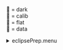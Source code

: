 &#x1F4D9;  = dark   
&#x1F4D5;  = calib   
&#x1F4D8;  = flat   
&#x1F4D7;  = data   
<details><summary>eclipsePrep.menu</summary><blockquote><pre><details><summary>1074_scan.cbk</summary><blockquote><pre><details><summary>setupdark.rcp</summary><blockquote><pre>shut	in

Integration:0.00 minutes.  Hardware:0.00 minutes. total:0.00 minutes  </pre></blockquote></details><details><summary>&#x1F4D9; dark_01wave_1beam_16sums_10rep_both.rcp</summary><blockquote><pre>shut	in
&#x1F4D9; data	rcam	both	656.28	16
&#x1F4D9; data	rcam	both	656.28	16
&#x1F4D9; data	rcam	both	656.28	16
&#x1F4D9; data	rcam	both	656.28	16
&#x1F4D9; data	rcam	both	656.28	16
&#x1F4D9; data	rcam	both	656.28	16
&#x1F4D9; data	rcam	both	656.28	16
&#x1F4D9; data	rcam	both	656.28	16
&#x1F4D9; data	rcam	both	656.28	16
&#x1F4D9; data	rcam	both	656.28	16

Integration:0.90 minutes.  Hardware:0.00 minutes. total:0.90 minutes  </pre></blockquote></details><details><summary>&#x1F4D9; 1074_fw.rcp</summary><blockquote><pre>prefilterrange	1074

Integration:0.00 minutes.  Hardware:0.42 minutes. total:0.42 minutes  </pre></blockquote></details><details><summary>setupobserving.rcp</summary><blockquote><pre>shut	in
cover	out
calib	out
occ	in
diffuser	out
shut	out

Integration:0.00 minutes.  Hardware:1.00 minutes. total:1.00 minutes  </pre></blockquote></details><details><summary>1074_09wave_0.12step_2beam_16sums_1reps_both.rcp</summary><blockquote><pre>data	rcam	both	1074.22	16
data	rcam	both	1074.34	16
data	rcam	both	1074.46	16
data	rcam	both	1074.58	16
data	rcam	both	1074.70	16
data	rcam	both	1074.82	16
data	rcam	both	1074.94	16
data	rcam	both	1075.06	16
data	rcam	both	1075.18	16
data	tcam	both	1074.22	16
data	tcam	both	1074.34	16
data	tcam	both	1074.46	16
data	tcam	both	1074.58	16
data	tcam	both	1074.70	16
data	tcam	both	1074.82	16
data	tcam	both	1074.94	16
data	tcam	both	1075.06	16
data	tcam	both	1075.18	16

Integration:1.63 minutes.  Hardware:0.00 minutes. total:1.63 minutes  </pre></blockquote></details><details><summary>setupflat.rcp</summary><blockquote><pre>diffuser	in
cover	out
occ	out
shut	out
calib	out

Integration:0.00 minutes.  Hardware:0.00 minutes. total:0.00 minutes  </pre></blockquote></details><details><summary>1074_09wave_0.12step_2beam_16sums_1reps_both.rcp</summary><blockquote><pre>data	rcam	both	1074.22	16
data	rcam	both	1074.34	16
data	rcam	both	1074.46	16
data	rcam	both	1074.58	16
data	rcam	both	1074.70	16
data	rcam	both	1074.82	16
data	rcam	both	1074.94	16
data	rcam	both	1075.06	16
data	rcam	both	1075.18	16
data	tcam	both	1074.22	16
data	tcam	both	1074.34	16
data	tcam	both	1074.46	16
data	tcam	both	1074.58	16
data	tcam	both	1074.70	16
data	tcam	both	1074.82	16
data	tcam	both	1074.94	16
data	tcam	both	1075.06	16
data	tcam	both	1075.18	16

Integration:1.63 minutes.  Hardware:0.00 minutes. total:1.63 minutes  </pre></blockquote></details><details><summary>setupobserving.rcp</summary><blockquote><pre>shut	in
cover	out
calib	out
occ	in
diffuser	out
shut	out

Integration:0.00 minutes.  Hardware:0.00 minutes. total:0.00 minutes  </pre></blockquote></details><details><summary>1074_06wave_0.12step_2beam_16sums_1reps_both-outer1.rcp</summary><blockquote><pre>data	tcam	both	1074.92	16
data	tcam	both	1074.92	16
data	tcam	both	1074.92	16
data	tcam	both	1074.92	16
data	rcam	both	1073.50	16
data	rcam	both	1073.62	16
data	rcam	both	1073.74	16
data	rcam	both	1075.66	16
data	rcam	both	1075.78	16
data	rcam	both	1075.90	16
data	rcam	both	1075.90	16
data	tcam	both	1073.50	16
data	tcam	both	1073.62	16
data	tcam	both	1073.74	16
data	tcam	both	1075.66	16
data	tcam	both	1075.78	16
data	tcam	both	1075.90	16

Integration:1.54 minutes.  Hardware:0.00 minutes. total:1.54 minutes  </pre></blockquote></details><details><summary>setupflat.rcp</summary><blockquote><pre>diffuser	in
cover	out
occ	out
shut	out
calib	out

Integration:0.00 minutes.  Hardware:0.00 minutes. total:0.00 minutes  </pre></blockquote></details><details><summary>1074_06wave_0.12step_2beam_16sums_1reps_both-outer1.rcp</summary><blockquote><pre>data	tcam	both	1074.92	16
data	tcam	both	1074.92	16
data	tcam	both	1074.92	16
data	tcam	both	1074.92	16
data	rcam	both	1073.50	16
data	rcam	both	1073.62	16
data	rcam	both	1073.74	16
data	rcam	both	1075.66	16
data	rcam	both	1075.78	16
data	rcam	both	1075.90	16
data	rcam	both	1075.90	16
data	tcam	both	1073.50	16
data	tcam	both	1073.62	16
data	tcam	both	1073.74	16
data	tcam	both	1075.66	16
data	tcam	both	1075.78	16
data	tcam	both	1075.90	16

Integration:1.54 minutes.  Hardware:0.00 minutes. total:1.54 minutes  </pre></blockquote></details><details><summary>setupobserving.rcp</summary><blockquote><pre>shut	in
cover	out
calib	out
occ	in
diffuser	out
shut	out

Integration:0.00 minutes.  Hardware:0.00 minutes. total:0.00 minutes  </pre></blockquote></details><details><summary>1074_06wave_0.12step_2beam_16sums_1reps_both-outer2.rcp</summary><blockquote><pre>data	tcam	both	1075.90	16
data	tcam	both	1075.90	16
data	tcam	both	1075.90	16
data	rcam	both	1073.86	16
data	rcam	both	1073.98	16
data	rcam	both	1074.10	16
data	rcam	both	1074.10	16
data	rcam	both	1074.10	16
data	rcam	both	1075.30	16
data	rcam	both	1075.42	16
data	rcam	both	1075.54	16
data	rcam	both	1075.54	16
data	tcam	both	1073.86	16
data	tcam	both	1073.98	16
data	tcam	both	1074.10	16
data	tcam	both	1074.10	16
data	tcam	both	1075.30	16
data	tcam	both	1075.42	16
data	tcam	both	1075.54	16

Integration:1.72 minutes.  Hardware:0.00 minutes. total:1.72 minutes  </pre></blockquote></details><details><summary>setupflat.rcp</summary><blockquote><pre>diffuser	in
cover	out
occ	out
shut	out
calib	out

Integration:0.00 minutes.  Hardware:0.00 minutes. total:0.00 minutes  </pre></blockquote></details><details><summary>1074_06wave_0.12step_2beam_16sums_1reps_both-outer2.rcp</summary><blockquote><pre>data	tcam	both	1075.90	16
data	tcam	both	1075.90	16
data	tcam	both	1075.90	16
data	rcam	both	1073.86	16
data	rcam	both	1073.98	16
data	rcam	both	1074.10	16
data	rcam	both	1074.10	16
data	rcam	both	1074.10	16
data	rcam	both	1075.30	16
data	rcam	both	1075.42	16
data	rcam	both	1075.54	16
data	rcam	both	1075.54	16
data	tcam	both	1073.86	16
data	tcam	both	1073.98	16
data	tcam	both	1074.10	16
data	tcam	both	1074.10	16
data	tcam	both	1075.30	16
data	tcam	both	1075.42	16
data	tcam	both	1075.54	16

Integration:1.72 minutes.  Hardware:0.00 minutes. total:1.72 minutes  </pre></blockquote></details><details><summary>setupobserving.rcp</summary><blockquote><pre>shut	in
cover	out
calib	out
occ	in
diffuser	out
shut	out

Integration:0.00 minutes.  Hardware:0.00 minutes. total:0.00 minutes  </pre></blockquote></details><details><summary>1074_06wave_0.12step_2beam_16sums_1reps_both-outer3.rcp</summary><blockquote><pre>data	tcam	both	1075.54	16
data	tcam	both	1075.54	16
data	tcam	both	1075.54	16
data	rcam	both	1073.14	16
data	rcam	both	1073.26	16
data	rcam	both	1073.38	16
data	rcam	both	1073.38	16
data	rcam	both	1073.38	16
data	rcam	both	1076.02	16
data	rcam	both	1076.14	16
data	rcam	both	1076.26	16
data	rcam	both	1076.26	16
data	tcam	both	1073.14	16
data	tcam	both	1073.26	16
data	tcam	both	1073.38	16
data	tcam	both	1073.38	16
data	tcam	both	1076.02	16
data	tcam	both	1076.14	16
data	tcam	both	1076.26	16

Integration:1.72 minutes.  Hardware:0.00 minutes. total:1.72 minutes  </pre></blockquote></details><details><summary>setupflat.rcp</summary><blockquote><pre>diffuser	in
cover	out
occ	out
shut	out
calib	out

Integration:0.00 minutes.  Hardware:0.00 minutes. total:0.00 minutes  </pre></blockquote></details><details><summary>1074_06wave_0.12step_2beam_16sums_1reps_both-outer3.rcp</summary><blockquote><pre>data	tcam	both	1075.54	16
data	tcam	both	1075.54	16
data	tcam	both	1075.54	16
data	rcam	both	1073.14	16
data	rcam	both	1073.26	16
data	rcam	both	1073.38	16
data	rcam	both	1073.38	16
data	rcam	both	1073.38	16
data	rcam	both	1076.02	16
data	rcam	both	1076.14	16
data	rcam	both	1076.26	16
data	rcam	both	1076.26	16
data	tcam	both	1073.14	16
data	tcam	both	1073.26	16
data	tcam	both	1073.38	16
data	tcam	both	1073.38	16
data	tcam	both	1076.02	16
data	tcam	both	1076.14	16
data	tcam	both	1076.26	16

Integration:1.72 minutes.  Hardware:0.00 minutes. total:1.72 minutes  </pre></blockquote></details><details><summary>setupobserving.rcp</summary><blockquote><pre>shut	in
cover	out
calib	out
occ	in
diffuser	out
shut	out

Integration:0.00 minutes.  Hardware:0.00 minutes. total:0.00 minutes  </pre></blockquote></details><details><summary>1074_06wave_0.12step_2beam_16sums_1reps_both-outer4.rcp</summary><blockquote><pre>data	tcam	both	1076.26	16
data	tcam	both	1076.26	16
data	tcam	both	1076.26	16
data	rcam	both	1072.78	16
data	rcam	both	1072.90	16
data	rcam	both	1073.02	16
data	rcam	both	1073.02	16
data	rcam	both	1073.02	16
data	rcam	both	1076.38	16
data	rcam	both	1076.50	16
data	rcam	both	1076.62	16
data	rcam	both	1076.62	16
data	tcam	both	1072.78	16
data	tcam	both	1072.90	16
data	tcam	both	1073.02	16
data	tcam	both	1076.38	16
data	tcam	both	1076.50	16
data	tcam	both	1076.62	16

Integration:1.63 minutes.  Hardware:0.00 minutes. total:1.63 minutes  </pre></blockquote></details><details><summary>setupflat.rcp</summary><blockquote><pre>diffuser	in
cover	out
occ	out
shut	out
calib	out

Integration:0.00 minutes.  Hardware:0.00 minutes. total:0.00 minutes  </pre></blockquote></details><details><summary>1074_06wave_0.12step_2beam_16sums_1reps_both-outer4.rcp</summary><blockquote><pre>data	tcam	both	1076.26	16
data	tcam	both	1076.26	16
data	tcam	both	1076.26	16
data	rcam	both	1072.78	16
data	rcam	both	1072.90	16
data	rcam	both	1073.02	16
data	rcam	both	1073.02	16
data	rcam	both	1073.02	16
data	rcam	both	1076.38	16
data	rcam	both	1076.50	16
data	rcam	both	1076.62	16
data	rcam	both	1076.62	16
data	tcam	both	1072.78	16
data	tcam	both	1072.90	16
data	tcam	both	1073.02	16
data	tcam	both	1076.38	16
data	tcam	both	1076.50	16
data	tcam	both	1076.62	16

Integration:1.63 minutes.  Hardware:0.00 minutes. total:1.63 minutes  </pre></blockquote></details><details><summary>setupobserving.rcp</summary><blockquote><pre>shut	in
cover	out
calib	out
occ	in
diffuser	out
shut	out

Integration:0.00 minutes.  Hardware:0.00 minutes. total:0.00 minutes  </pre></blockquote></details><details><summary>1074_06wave_0.12step_2beam_16sums_1reps_both-outer5.rcp</summary><blockquote><pre>data	tcam	both	1076.62	16
data	tcam	both	1076.62	16
data	tcam	both	1076.62	16
data	rcam	both	1072.30	16
data	rcam	both	1072.42	16
data	rcam	both	1072.54	16
data	rcam	both	1072.66	16
data	rcam	both	1076.74	16
data	rcam	both	1076.86	16
data	rcam	both	1076.98	16
data	rcam	both	1076.98	16
data	rcam	both	1076.98	16
data	tcam	both	1072.30	16
data	tcam	both	1072.42	16
data	tcam	both	1072.54	16
data	tcam	both	1072.66	16
data	tcam	both	1072.66	16
data	tcam	both	1076.74	16
data	tcam	both	1076.86	16
data	tcam	both	1076.98	16

Integration:1.81 minutes.  Hardware:0.00 minutes. total:1.81 minutes  </pre></blockquote></details><details><summary>setupflat.rcp</summary><blockquote><pre>diffuser	in
cover	out
occ	out
shut	out
calib	out

Integration:0.00 minutes.  Hardware:0.00 minutes. total:0.00 minutes  </pre></blockquote></details><details><summary>1074_06wave_0.12step_2beam_16sums_1reps_both-outer5.rcp</summary><blockquote><pre>data	tcam	both	1076.62	16
data	tcam	both	1076.62	16
data	tcam	both	1076.62	16
data	rcam	both	1072.30	16
data	rcam	both	1072.42	16
data	rcam	both	1072.54	16
data	rcam	both	1072.66	16
data	rcam	both	1076.74	16
data	rcam	both	1076.86	16
data	rcam	both	1076.98	16
data	rcam	both	1076.98	16
data	rcam	both	1076.98	16
data	tcam	both	1072.30	16
data	tcam	both	1072.42	16
data	tcam	both	1072.54	16
data	tcam	both	1072.66	16
data	tcam	both	1072.66	16
data	tcam	both	1076.74	16
data	tcam	both	1076.86	16
data	tcam	both	1076.98	16

Integration:1.81 minutes.  Hardware:0.00 minutes. total:1.81 minutes  </pre></blockquote></details><details><summary>setupdark.rcp</summary><blockquote><pre>shut	in

Integration:0.00 minutes.  Hardware:0.00 minutes. total:0.00 minutes  </pre></blockquote></details><details><summary>&#x1F4D9; dark_01wave_1beam_16sums_10rep_both.rcp</summary><blockquote><pre>shut	in
&#x1F4D9; data	rcam	both	656.28	16
&#x1F4D9; data	rcam	both	656.28	16
&#x1F4D9; data	rcam	both	656.28	16
&#x1F4D9; data	rcam	both	656.28	16
&#x1F4D9; data	rcam	both	656.28	16
&#x1F4D9; data	rcam	both	656.28	16
&#x1F4D9; data	rcam	both	656.28	16
&#x1F4D9; data	rcam	both	656.28	16
&#x1F4D9; data	rcam	both	656.28	16
&#x1F4D9; data	rcam	both	656.28	16

Integration:0.90 minutes.  Hardware:0.00 minutes. total:0.90 minutes  </pre></blockquote></details>
Integration:21.86 minutes.  Hardware:1.42 minutes. total:23.28 minutes  </pre></blockquote></details><details><summary>oldlinefinescan.cbk</summary><blockquote><pre><details><summary>setupdark.rcp</summary><blockquote><pre>shut	in

Integration:0.00 minutes.  Hardware:0.00 minutes. total:0.00 minutes  </pre></blockquote></details><details><summary>&#x1F4D9; dark_01wave_1beam_16sums_10rep_both.rcp</summary><blockquote><pre>shut	in
&#x1F4D9; data	rcam	both	656.28	16
&#x1F4D9; data	rcam	both	656.28	16
&#x1F4D9; data	rcam	both	656.28	16
&#x1F4D9; data	rcam	both	656.28	16
&#x1F4D9; data	rcam	both	656.28	16
&#x1F4D9; data	rcam	both	656.28	16
&#x1F4D9; data	rcam	both	656.28	16
&#x1F4D9; data	rcam	both	656.28	16
&#x1F4D9; data	rcam	both	656.28	16
&#x1F4D9; data	rcam	both	656.28	16

Integration:0.90 minutes.  Hardware:0.00 minutes. total:0.90 minutes  </pre></blockquote></details><details><summary>&#x1F4D9; 1074_fw.rcp</summary><blockquote><pre>prefilterrange	1074

Integration:0.00 minutes.  Hardware:0.42 minutes. total:0.42 minutes  </pre></blockquote></details><details><summary>setupobserving.rcp</summary><blockquote><pre>shut	in
cover	out
calib	out
occ	in
diffuser	out
shut	out

Integration:0.00 minutes.  Hardware:0.00 minutes. total:0.00 minutes  </pre></blockquote></details><details><summary>1074_07wave_0.06step_2beam_16sums_4reps_both.rcp</summary><blockquote><pre>data	rcam	both	1074.54	16
data	rcam	both	1074.59	16
data	rcam	both	1074.64	16
data	rcam	both	1074.70	16
data	rcam	both	1074.76	16
data	rcam	both	1074.81	16
data	rcam	both	1074.86	16
data	tcam	both	1074.54	16
data	tcam	both	1074.59	16
data	tcam	both	1074.64	16
data	tcam	both	1074.70	16
data	tcam	both	1074.76	16
data	tcam	both	1074.81	16
data	tcam	both	1074.86	16
data	rcam	both	1074.54	16
data	rcam	both	1074.59	16
data	rcam	both	1074.64	16
data	rcam	both	1074.70	16
data	rcam	both	1074.76	16
data	rcam	both	1074.81	16
data	rcam	both	1074.86	16
data	tcam	both	1074.54	16
data	tcam	both	1074.59	16
data	tcam	both	1074.64	16
data	tcam	both	1074.70	16
data	tcam	both	1074.76	16
data	tcam	both	1074.81	16
data	tcam	both	1074.86	16
data	rcam	both	1074.54	16
data	rcam	both	1074.59	16
data	rcam	both	1074.64	16
data	rcam	both	1074.70	16
data	rcam	both	1074.76	16
data	rcam	both	1074.81	16
data	rcam	both	1074.86	16
data	tcam	both	1074.54	16
data	tcam	both	1074.59	16
data	tcam	both	1074.64	16
data	tcam	both	1074.70	16
data	tcam	both	1074.76	16
data	tcam	both	1074.81	16
data	tcam	both	1074.86	16
data	rcam	both	1074.54	16
data	rcam	both	1074.59	16
data	rcam	both	1074.64	16
data	rcam	both	1074.70	16
data	rcam	both	1074.76	16
data	rcam	both	1074.81	16
data	rcam	both	1074.86	16
data	tcam	both	1074.54	16
data	tcam	both	1074.59	16
data	tcam	both	1074.64	16
data	tcam	both	1074.70	16
data	tcam	both	1074.76	16
data	tcam	both	1074.81	16
data	tcam	both	1074.86	16

Integration:5.06 minutes.  Hardware:0.00 minutes. total:5.06 minutes  </pre></blockquote></details><details><summary>setupflat.rcp</summary><blockquote><pre>diffuser	in
cover	out
occ	out
shut	out
calib	out

Integration:0.00 minutes.  Hardware:0.00 minutes. total:0.00 minutes  </pre></blockquote></details><details><summary>1074_07wave_0.06step_2beam_16sums_4reps_both.rcp</summary><blockquote><pre>data	rcam	both	1074.54	16
data	rcam	both	1074.59	16
data	rcam	both	1074.64	16
data	rcam	both	1074.70	16
data	rcam	both	1074.76	16
data	rcam	both	1074.81	16
data	rcam	both	1074.86	16
data	tcam	both	1074.54	16
data	tcam	both	1074.59	16
data	tcam	both	1074.64	16
data	tcam	both	1074.70	16
data	tcam	both	1074.76	16
data	tcam	both	1074.81	16
data	tcam	both	1074.86	16
data	rcam	both	1074.54	16
data	rcam	both	1074.59	16
data	rcam	both	1074.64	16
data	rcam	both	1074.70	16
data	rcam	both	1074.76	16
data	rcam	both	1074.81	16
data	rcam	both	1074.86	16
data	tcam	both	1074.54	16
data	tcam	both	1074.59	16
data	tcam	both	1074.64	16
data	tcam	both	1074.70	16
data	tcam	both	1074.76	16
data	tcam	both	1074.81	16
data	tcam	both	1074.86	16
data	rcam	both	1074.54	16
data	rcam	both	1074.59	16
data	rcam	both	1074.64	16
data	rcam	both	1074.70	16
data	rcam	both	1074.76	16
data	rcam	both	1074.81	16
data	rcam	both	1074.86	16
data	tcam	both	1074.54	16
data	tcam	both	1074.59	16
data	tcam	both	1074.64	16
data	tcam	both	1074.70	16
data	tcam	both	1074.76	16
data	tcam	both	1074.81	16
data	tcam	both	1074.86	16
data	rcam	both	1074.54	16
data	rcam	both	1074.59	16
data	rcam	both	1074.64	16
data	rcam	both	1074.70	16
data	rcam	both	1074.76	16
data	rcam	both	1074.81	16
data	rcam	both	1074.86	16
data	tcam	both	1074.54	16
data	tcam	both	1074.59	16
data	tcam	both	1074.64	16
data	tcam	both	1074.70	16
data	tcam	both	1074.76	16
data	tcam	both	1074.81	16
data	tcam	both	1074.86	16

Integration:5.06 minutes.  Hardware:0.00 minutes. total:5.06 minutes  </pre></blockquote></details><details><summary>1079_fw.rcp</summary><blockquote><pre>prefilterrange	1079

Integration:0.00 minutes.  Hardware:0.42 minutes. total:0.42 minutes  </pre></blockquote></details><details><summary>setupflat.rcp</summary><blockquote><pre>diffuser	in
cover	out
occ	out
shut	out
calib	out

Integration:0.00 minutes.  Hardware:0.67 minutes. total:0.67 minutes  </pre></blockquote></details><details><summary>1079_07wave_0.06step_2beam_16sums_4reps_both.rcp</summary><blockquote><pre>data	rcam	both	1079.64	16
data	rcam	both	1079.69	16
data	rcam	both	1079.74	16
data	rcam	both	1079.80	16
data	rcam	both	1079.86	16
data	rcam	both	1079.91	16
data	rcam	both	1079.96	16
data	rcam	both	1079.98	16
data	tcam	both	1079.64	16
data	tcam	both	1079.69	16
data	tcam	both	1079.74	16
data	tcam	both	1079.80	16
data	tcam	both	1079.86	16
data	tcam	both	1079.91	16
data	tcam	both	1079.96	16
data	tcam	both	1079.98	16
data	rcam	both	1079.64	16
data	rcam	both	1079.69	16
data	rcam	both	1079.74	16
data	rcam	both	1079.80	16
data	rcam	both	1079.86	16
data	rcam	both	1079.91	16
data	rcam	both	1079.96	16
data	rcam	both	1079.98	16
data	tcam	both	1079.64	16
data	tcam	both	1079.69	16
data	tcam	both	1079.74	16
data	tcam	both	1079.80	16
data	tcam	both	1079.86	16
data	tcam	both	1079.91	16
data	tcam	both	1079.96	16
data	tcam	both	1079.98	16
data	rcam	both	1079.64	16
data	rcam	both	1079.69	16
data	rcam	both	1079.74	16
data	rcam	both	1079.80	16
data	rcam	both	1079.86	16
data	rcam	both	1079.91	16
data	rcam	both	1079.96	16
data	rcam	both	1079.98	16
data	tcam	both	1079.64	16
data	tcam	both	1079.69	16
data	tcam	both	1079.74	16
data	tcam	both	1079.80	16
data	tcam	both	1079.86	16
data	tcam	both	1079.91	16
data	tcam	both	1079.96	16
data	tcam	both	1079.98	16
data	rcam	both	1079.64	16
data	rcam	both	1079.69	16
data	rcam	both	1079.74	16
data	rcam	both	1079.80	16
data	rcam	both	1079.86	16
data	rcam	both	1079.91	16
data	rcam	both	1079.96	16
data	rcam	both	1079.98	16
data	tcam	both	1079.64	16
data	tcam	both	1079.69	16
data	tcam	both	1079.74	16
data	tcam	both	1079.80	16
data	tcam	both	1079.86	16
data	tcam	both	1079.91	16
data	tcam	both	1079.96	16
data	tcam	both	1079.98	16

Integration:5.78 minutes.  Hardware:0.00 minutes. total:5.78 minutes  </pre></blockquote></details><details><summary>setupobserving.rcp</summary><blockquote><pre>shut	in
cover	out
calib	out
occ	in
diffuser	out
shut	out

Integration:0.00 minutes.  Hardware:0.00 minutes. total:0.00 minutes  </pre></blockquote></details><details><summary>1079_07wave_0.06step_2beam_16sums_4reps_both.rcp</summary><blockquote><pre>data	rcam	both	1079.64	16
data	rcam	both	1079.69	16
data	rcam	both	1079.74	16
data	rcam	both	1079.80	16
data	rcam	both	1079.86	16
data	rcam	both	1079.91	16
data	rcam	both	1079.96	16
data	rcam	both	1079.98	16
data	tcam	both	1079.64	16
data	tcam	both	1079.69	16
data	tcam	both	1079.74	16
data	tcam	both	1079.80	16
data	tcam	both	1079.86	16
data	tcam	both	1079.91	16
data	tcam	both	1079.96	16
data	tcam	both	1079.98	16
data	rcam	both	1079.64	16
data	rcam	both	1079.69	16
data	rcam	both	1079.74	16
data	rcam	both	1079.80	16
data	rcam	both	1079.86	16
data	rcam	both	1079.91	16
data	rcam	both	1079.96	16
data	rcam	both	1079.98	16
data	tcam	both	1079.64	16
data	tcam	both	1079.69	16
data	tcam	both	1079.74	16
data	tcam	both	1079.80	16
data	tcam	both	1079.86	16
data	tcam	both	1079.91	16
data	tcam	both	1079.96	16
data	tcam	both	1079.98	16
data	rcam	both	1079.64	16
data	rcam	both	1079.69	16
data	rcam	both	1079.74	16
data	rcam	both	1079.80	16
data	rcam	both	1079.86	16
data	rcam	both	1079.91	16
data	rcam	both	1079.96	16
data	rcam	both	1079.98	16
data	tcam	both	1079.64	16
data	tcam	both	1079.69	16
data	tcam	both	1079.74	16
data	tcam	both	1079.80	16
data	tcam	both	1079.86	16
data	tcam	both	1079.91	16
data	tcam	both	1079.96	16
data	tcam	both	1079.98	16
data	rcam	both	1079.64	16
data	rcam	both	1079.69	16
data	rcam	both	1079.74	16
data	rcam	both	1079.80	16
data	rcam	both	1079.86	16
data	rcam	both	1079.91	16
data	rcam	both	1079.96	16
data	rcam	both	1079.98	16
data	tcam	both	1079.64	16
data	tcam	both	1079.69	16
data	tcam	both	1079.74	16
data	tcam	both	1079.80	16
data	tcam	both	1079.86	16
data	tcam	both	1079.91	16
data	tcam	both	1079.96	16
data	tcam	both	1079.98	16

Integration:5.78 minutes.  Hardware:0.00 minutes. total:5.78 minutes  </pre></blockquote></details><details><summary>789_fw.rcp</summary><blockquote><pre>prefilterrange	789

Integration:0.00 minutes.  Hardware:0.42 minutes. total:0.42 minutes  </pre></blockquote></details><details><summary>789_09wave_0.05step_2beam_16sums_4reps_both.rcp</summary><blockquote><pre>data	rcam	both	789.20	16
data	rcam	both	789.25	16
data	rcam	both	789.30	16
data	rcam	both	789.35	16
data	rcam	both	789.40	16
data	rcam	both	789.45	16
data	rcam	both	789.50	16
data	rcam	both	789.55	16
data	rcam	both	789.60	16
data	tcam	both	789.20	16
data	tcam	both	789.25	16
data	tcam	both	789.30	16
data	tcam	both	789.35	16
data	tcam	both	789.40	16
data	tcam	both	789.45	16
data	tcam	both	789.50	16
data	tcam	both	789.55	16
data	tcam	both	789.60	16
data	rcam	both	789.20	16
data	rcam	both	789.25	16
data	rcam	both	789.30	16
data	rcam	both	789.35	16
data	rcam	both	789.40	16
data	rcam	both	789.45	16
data	rcam	both	789.50	16
data	rcam	both	789.55	16
data	rcam	both	789.60	16
data	tcam	both	789.20	16
data	tcam	both	789.25	16
data	tcam	both	789.30	16
data	tcam	both	789.35	16
data	tcam	both	789.40	16
data	tcam	both	789.45	16
data	tcam	both	789.50	16
data	tcam	both	789.55	16
data	tcam	both	789.60	16
data	rcam	both	789.20	16
data	rcam	both	789.25	16
data	rcam	both	789.30	16
data	rcam	both	789.35	16
data	rcam	both	789.40	16
data	rcam	both	789.45	16
data	rcam	both	789.50	16
data	rcam	both	789.55	16
data	rcam	both	789.60	16
data	tcam	both	789.20	16
data	tcam	both	789.25	16
data	tcam	both	789.30	16
data	tcam	both	789.35	16
data	tcam	both	789.40	16
data	tcam	both	789.45	16
data	tcam	both	789.50	16
data	tcam	both	789.55	16
data	tcam	both	789.60	16
data	rcam	both	789.20	16
data	rcam	both	789.25	16
data	rcam	both	789.30	16
data	rcam	both	789.35	16
data	rcam	both	789.40	16
data	rcam	both	789.45	16
data	rcam	both	789.50	16
data	rcam	both	789.55	16
data	rcam	both	789.60	16
data	tcam	both	789.20	16
data	tcam	both	789.25	16
data	tcam	both	789.30	16
data	tcam	both	789.35	16
data	tcam	both	789.40	16
data	tcam	both	789.45	16
data	tcam	both	789.50	16
data	tcam	both	789.55	16
data	tcam	both	789.60	16

Integration:6.50 minutes.  Hardware:0.00 minutes. total:6.50 minutes  </pre></blockquote></details><details><summary>setupflat.rcp</summary><blockquote><pre>diffuser	in
cover	out
occ	out
shut	out
calib	out

Integration:0.00 minutes.  Hardware:0.00 minutes. total:0.00 minutes  </pre></blockquote></details><details><summary>789_09wave_0.05step_2beam_16sums_4reps_both.rcp</summary><blockquote><pre>data	rcam	both	789.20	16
data	rcam	both	789.25	16
data	rcam	both	789.30	16
data	rcam	both	789.35	16
data	rcam	both	789.40	16
data	rcam	both	789.45	16
data	rcam	both	789.50	16
data	rcam	both	789.55	16
data	rcam	both	789.60	16
data	tcam	both	789.20	16
data	tcam	both	789.25	16
data	tcam	both	789.30	16
data	tcam	both	789.35	16
data	tcam	both	789.40	16
data	tcam	both	789.45	16
data	tcam	both	789.50	16
data	tcam	both	789.55	16
data	tcam	both	789.60	16
data	rcam	both	789.20	16
data	rcam	both	789.25	16
data	rcam	both	789.30	16
data	rcam	both	789.35	16
data	rcam	both	789.40	16
data	rcam	both	789.45	16
data	rcam	both	789.50	16
data	rcam	both	789.55	16
data	rcam	both	789.60	16
data	tcam	both	789.20	16
data	tcam	both	789.25	16
data	tcam	both	789.30	16
data	tcam	both	789.35	16
data	tcam	both	789.40	16
data	tcam	both	789.45	16
data	tcam	both	789.50	16
data	tcam	both	789.55	16
data	tcam	both	789.60	16
data	rcam	both	789.20	16
data	rcam	both	789.25	16
data	rcam	both	789.30	16
data	rcam	both	789.35	16
data	rcam	both	789.40	16
data	rcam	both	789.45	16
data	rcam	both	789.50	16
data	rcam	both	789.55	16
data	rcam	both	789.60	16
data	tcam	both	789.20	16
data	tcam	both	789.25	16
data	tcam	both	789.30	16
data	tcam	both	789.35	16
data	tcam	both	789.40	16
data	tcam	both	789.45	16
data	tcam	both	789.50	16
data	tcam	both	789.55	16
data	tcam	both	789.60	16
data	rcam	both	789.20	16
data	rcam	both	789.25	16
data	rcam	both	789.30	16
data	rcam	both	789.35	16
data	rcam	both	789.40	16
data	rcam	both	789.45	16
data	rcam	both	789.50	16
data	rcam	both	789.55	16
data	rcam	both	789.60	16
data	tcam	both	789.20	16
data	tcam	both	789.25	16
data	tcam	both	789.30	16
data	tcam	both	789.35	16
data	tcam	both	789.40	16
data	tcam	both	789.45	16
data	tcam	both	789.50	16
data	tcam	both	789.55	16
data	tcam	both	789.60	16

Integration:6.50 minutes.  Hardware:0.00 minutes. total:6.50 minutes  </pre></blockquote></details><details><summary>637_fw.rcp</summary><blockquote><pre>prefilterrange	637

Integration:0.00 minutes.  Hardware:0.42 minutes. total:0.42 minutes  </pre></blockquote></details><details><summary>637_09wave_0.04step_2beam_16sums_4reps_both.rcp</summary><blockquote><pre>data	rcam	both	637.24	16
data	rcam	both	637.28	16
data	rcam	both	637.32	16
data	rcam	both	637.36	16
data	rcam	both	637.40	16
data	rcam	both	637.44	16
data	rcam	both	637.48	16
data	rcam	both	637.52	16
data	rcam	both	637.56	16
data	tcam	both	637.24	16
data	tcam	both	637.28	16
data	tcam	both	637.32	16
data	tcam	both	637.36	16
data	tcam	both	637.40	16
data	tcam	both	637.44	16
data	tcam	both	637.48	16
data	tcam	both	637.52	16
data	tcam	both	637.56	16
data	rcam	both	637.24	16
data	rcam	both	637.28	16
data	rcam	both	637.32	16
data	rcam	both	637.36	16
data	rcam	both	637.40	16
data	rcam	both	637.44	16
data	rcam	both	637.48	16
data	rcam	both	637.52	16
data	rcam	both	637.56	16
data	tcam	both	637.24	16
data	tcam	both	637.28	16
data	tcam	both	637.32	16
data	tcam	both	637.36	16
data	tcam	both	637.40	16
data	tcam	both	637.44	16
data	tcam	both	637.48	16
data	tcam	both	637.52	16
data	tcam	both	637.56	16
data	rcam	both	637.24	16
data	rcam	both	637.28	16
data	rcam	both	637.32	16
data	rcam	both	637.36	16
data	rcam	both	637.40	16
data	rcam	both	637.44	16
data	rcam	both	637.48	16
data	rcam	both	637.52	16
data	rcam	both	637.56	16
data	tcam	both	637.24	16
data	tcam	both	637.28	16
data	tcam	both	637.32	16
data	tcam	both	637.36	16
data	tcam	both	637.40	16
data	tcam	both	637.44	16
data	tcam	both	637.48	16
data	tcam	both	637.52	16
data	tcam	both	637.56	16
data	rcam	both	637.24	16
data	rcam	both	637.28	16
data	rcam	both	637.32	16
data	rcam	both	637.36	16
data	rcam	both	637.40	16
data	rcam	both	637.44	16
data	rcam	both	637.48	16
data	rcam	both	637.52	16
data	rcam	both	637.56	16
data	tcam	both	637.24	16
data	tcam	both	637.28	16
data	tcam	both	637.32	16
data	tcam	both	637.36	16
data	tcam	both	637.40	16
data	tcam	both	637.44	16
data	tcam	both	637.48	16
data	tcam	both	637.52	16
data	tcam	both	637.56	16

Integration:6.50 minutes.  Hardware:0.00 minutes. total:6.50 minutes  </pre></blockquote></details><details><summary>setupobserving.rcp</summary><blockquote><pre>shut	in
cover	out
calib	out
occ	in
diffuser	out
shut	out

Integration:0.00 minutes.  Hardware:0.00 minutes. total:0.00 minutes  </pre></blockquote></details><details><summary>637_09wave_0.04step_2beam_16sums_4reps_both.rcp</summary><blockquote><pre>data	rcam	both	637.24	16
data	rcam	both	637.28	16
data	rcam	both	637.32	16
data	rcam	both	637.36	16
data	rcam	both	637.40	16
data	rcam	both	637.44	16
data	rcam	both	637.48	16
data	rcam	both	637.52	16
data	rcam	both	637.56	16
data	tcam	both	637.24	16
data	tcam	both	637.28	16
data	tcam	both	637.32	16
data	tcam	both	637.36	16
data	tcam	both	637.40	16
data	tcam	both	637.44	16
data	tcam	both	637.48	16
data	tcam	both	637.52	16
data	tcam	both	637.56	16
data	rcam	both	637.24	16
data	rcam	both	637.28	16
data	rcam	both	637.32	16
data	rcam	both	637.36	16
data	rcam	both	637.40	16
data	rcam	both	637.44	16
data	rcam	both	637.48	16
data	rcam	both	637.52	16
data	rcam	both	637.56	16
data	tcam	both	637.24	16
data	tcam	both	637.28	16
data	tcam	both	637.32	16
data	tcam	both	637.36	16
data	tcam	both	637.40	16
data	tcam	both	637.44	16
data	tcam	both	637.48	16
data	tcam	both	637.52	16
data	tcam	both	637.56	16
data	rcam	both	637.24	16
data	rcam	both	637.28	16
data	rcam	both	637.32	16
data	rcam	both	637.36	16
data	rcam	both	637.40	16
data	rcam	both	637.44	16
data	rcam	both	637.48	16
data	rcam	both	637.52	16
data	rcam	both	637.56	16
data	tcam	both	637.24	16
data	tcam	both	637.28	16
data	tcam	both	637.32	16
data	tcam	both	637.36	16
data	tcam	both	637.40	16
data	tcam	both	637.44	16
data	tcam	both	637.48	16
data	tcam	both	637.52	16
data	tcam	both	637.56	16
data	rcam	both	637.24	16
data	rcam	both	637.28	16
data	rcam	both	637.32	16
data	rcam	both	637.36	16
data	rcam	both	637.40	16
data	rcam	both	637.44	16
data	rcam	both	637.48	16
data	rcam	both	637.52	16
data	rcam	both	637.56	16
data	tcam	both	637.24	16
data	tcam	both	637.28	16
data	tcam	both	637.32	16
data	tcam	both	637.36	16
data	tcam	both	637.40	16
data	tcam	both	637.44	16
data	tcam	both	637.48	16
data	tcam	both	637.52	16
data	tcam	both	637.56	16

Integration:6.50 minutes.  Hardware:0.00 minutes. total:6.50 minutes  </pre></blockquote></details><details><summary>706_fw.rcp</summary><blockquote><pre>prefilterrange	706

Integration:0.00 minutes.  Hardware:0.42 minutes. total:0.42 minutes  </pre></blockquote></details><details><summary>706_09wave_0.04step_2beam_16sums_4reps_both.rcp</summary><blockquote><pre>data	rcam	both	706.04	16
data	rcam	both	706.08	16
data	rcam	both	706.12	16
data	rcam	both	706.16	16
data	rcam	both	706.20	16
data	rcam	both	706.24	16
data	rcam	both	706.28	16
data	rcam	both	706.32	16
data	rcam	both	706.36	16
data	tcam	both	706.04	16
data	tcam	both	706.08	16
data	tcam	both	706.12	16
data	tcam	both	706.16	16
data	tcam	both	706.20	16
data	tcam	both	706.24	16
data	tcam	both	706.28	16
data	tcam	both	706.32	16
data	tcam	both	706.36	16
data	rcam	both	706.04	16
data	rcam	both	706.08	16
data	rcam	both	706.12	16
data	rcam	both	706.16	16
data	rcam	both	706.20	16
data	rcam	both	706.24	16
data	rcam	both	706.28	16
data	rcam	both	706.32	16
data	rcam	both	706.36	16
data	tcam	both	706.04	16
data	tcam	both	706.08	16
data	tcam	both	706.12	16
data	tcam	both	706.16	16
data	tcam	both	706.20	16
data	tcam	both	706.24	16
data	tcam	both	706.28	16
data	tcam	both	706.32	16
data	tcam	both	706.36	16
data	rcam	both	706.04	16
data	rcam	both	706.08	16
data	rcam	both	706.12	16
data	rcam	both	706.16	16
data	rcam	both	706.20	16
data	rcam	both	706.24	16
data	rcam	both	706.28	16
data	rcam	both	706.32	16
data	rcam	both	706.36	16
data	tcam	both	706.04	16
data	tcam	both	706.08	16
data	tcam	both	706.12	16
data	tcam	both	706.16	16
data	tcam	both	706.20	16
data	tcam	both	706.24	16
data	tcam	both	706.28	16
data	tcam	both	706.32	16
data	tcam	both	706.36	16
data	rcam	both	706.04	16
data	rcam	both	706.08	16
data	rcam	both	706.12	16
data	rcam	both	706.16	16
data	rcam	both	706.20	16
data	rcam	both	706.24	16
data	rcam	both	706.28	16
data	rcam	both	706.32	16
data	rcam	both	706.36	16
data	tcam	both	706.04	16
data	tcam	both	706.08	16
data	tcam	both	706.12	16
data	tcam	both	706.16	16
data	tcam	both	706.20	16
data	tcam	both	706.24	16
data	tcam	both	706.28	16
data	tcam	both	706.32	16
data	tcam	both	706.36	16

Integration:6.50 minutes.  Hardware:0.00 minutes. total:6.50 minutes  </pre></blockquote></details><details><summary>setupflat.rcp</summary><blockquote><pre>diffuser	in
cover	out
occ	out
shut	out
calib	out

Integration:0.00 minutes.  Hardware:0.00 minutes. total:0.00 minutes  </pre></blockquote></details><details><summary>706_09wave_0.04step_2beam_16sums_4reps_both.rcp</summary><blockquote><pre>data	rcam	both	706.04	16
data	rcam	both	706.08	16
data	rcam	both	706.12	16
data	rcam	both	706.16	16
data	rcam	both	706.20	16
data	rcam	both	706.24	16
data	rcam	both	706.28	16
data	rcam	both	706.32	16
data	rcam	both	706.36	16
data	tcam	both	706.04	16
data	tcam	both	706.08	16
data	tcam	both	706.12	16
data	tcam	both	706.16	16
data	tcam	both	706.20	16
data	tcam	both	706.24	16
data	tcam	both	706.28	16
data	tcam	both	706.32	16
data	tcam	both	706.36	16
data	rcam	both	706.04	16
data	rcam	both	706.08	16
data	rcam	both	706.12	16
data	rcam	both	706.16	16
data	rcam	both	706.20	16
data	rcam	both	706.24	16
data	rcam	both	706.28	16
data	rcam	both	706.32	16
data	rcam	both	706.36	16
data	tcam	both	706.04	16
data	tcam	both	706.08	16
data	tcam	both	706.12	16
data	tcam	both	706.16	16
data	tcam	both	706.20	16
data	tcam	both	706.24	16
data	tcam	both	706.28	16
data	tcam	both	706.32	16
data	tcam	both	706.36	16
data	rcam	both	706.04	16
data	rcam	both	706.08	16
data	rcam	both	706.12	16
data	rcam	both	706.16	16
data	rcam	both	706.20	16
data	rcam	both	706.24	16
data	rcam	both	706.28	16
data	rcam	both	706.32	16
data	rcam	both	706.36	16
data	tcam	both	706.04	16
data	tcam	both	706.08	16
data	tcam	both	706.12	16
data	tcam	both	706.16	16
data	tcam	both	706.20	16
data	tcam	both	706.24	16
data	tcam	both	706.28	16
data	tcam	both	706.32	16
data	tcam	both	706.36	16
data	rcam	both	706.04	16
data	rcam	both	706.08	16
data	rcam	both	706.12	16
data	rcam	both	706.16	16
data	rcam	both	706.20	16
data	rcam	both	706.24	16
data	rcam	both	706.28	16
data	rcam	both	706.32	16
data	rcam	both	706.36	16
data	tcam	both	706.04	16
data	tcam	both	706.08	16
data	tcam	both	706.12	16
data	tcam	both	706.16	16
data	tcam	both	706.20	16
data	tcam	both	706.24	16
data	tcam	both	706.28	16
data	tcam	both	706.32	16
data	tcam	both	706.36	16

Integration:6.50 minutes.  Hardware:0.00 minutes. total:6.50 minutes  </pre></blockquote></details><details><summary>setupdark.rcp</summary><blockquote><pre>shut	in

Integration:0.00 minutes.  Hardware:0.00 minutes. total:0.00 minutes  </pre></blockquote></details><details><summary>&#x1F4D9; dark_01wave_1beam_16sums_10rep_both.rcp</summary><blockquote><pre>shut	in
&#x1F4D9; data	rcam	both	656.28	16
&#x1F4D9; data	rcam	both	656.28	16
&#x1F4D9; data	rcam	both	656.28	16
&#x1F4D9; data	rcam	both	656.28	16
&#x1F4D9; data	rcam	both	656.28	16
&#x1F4D9; data	rcam	both	656.28	16
&#x1F4D9; data	rcam	both	656.28	16
&#x1F4D9; data	rcam	both	656.28	16
&#x1F4D9; data	rcam	both	656.28	16
&#x1F4D9; data	rcam	both	656.28	16

Integration:0.90 minutes.  Hardware:0.00 minutes. total:0.90 minutes  </pre></blockquote></details>
Integration:62.51 minutes.  Hardware:2.75 minutes. total:65.26 minutes  </pre></blockquote></details><details><summary>newlinefinescan.cbk</summary><blockquote><pre><details><summary>setupdark.rcp</summary><blockquote><pre>shut	in

Integration:0.00 minutes.  Hardware:0.00 minutes. total:0.00 minutes  </pre></blockquote></details><details><summary>&#x1F4D9; dark_01wave_1beam_16sums_10rep_both.rcp</summary><blockquote><pre>shut	in
&#x1F4D9; data	rcam	both	656.28	16
&#x1F4D9; data	rcam	both	656.28	16
&#x1F4D9; data	rcam	both	656.28	16
&#x1F4D9; data	rcam	both	656.28	16
&#x1F4D9; data	rcam	both	656.28	16
&#x1F4D9; data	rcam	both	656.28	16
&#x1F4D9; data	rcam	both	656.28	16
&#x1F4D9; data	rcam	both	656.28	16
&#x1F4D9; data	rcam	both	656.28	16
&#x1F4D9; data	rcam	both	656.28	16

Integration:0.90 minutes.  Hardware:0.00 minutes. total:0.90 minutes  </pre></blockquote></details><details><summary>&#x1F4D9; 670_fw.rcp</summary><blockquote><pre>prefilterrange	670

Integration:0.00 minutes.  Hardware:0.42 minutes. total:0.42 minutes  </pre></blockquote></details><details><summary>setupflat.rcp</summary><blockquote><pre>diffuser	in
cover	out
occ	out
shut	out
calib	out

Integration:0.00 minutes.  Hardware:0.67 minutes. total:0.67 minutes  </pre></blockquote></details><details><summary>670_09wave_0.04step_2beam_16sums_4reps_both.rcp</summary><blockquote><pre>data	tcam	both	670.28	16
data	tcam	both	670.28	16
data	tcam	both	670.28	16
data	rcam	both	670.00	16
data	rcam	both	670.04	16
data	rcam	both	670.08	16
data	rcam	both	670.12	16
data	rcam	both	670.16	16
data	rcam	both	670.20	16
data	rcam	both	670.24	16
data	rcam	both	670.28	16
data	rcam	both	670.32	16
data	rcam	both	670.32	16
data	tcam	both	670.00	16
data	tcam	both	670.04	16
data	tcam	both	670.08	16
data	tcam	both	670.12	16
data	tcam	both	670.16	16
data	tcam	both	670.20	16
data	tcam	both	670.24	16
data	tcam	both	670.28	16
data	tcam	both	670.32	16
data	tcam	both	670.32	16
data	rcam	both	670.00	16
data	rcam	both	670.04	16
data	rcam	both	670.08	16
data	rcam	both	670.12	16
data	rcam	both	670.16	16
data	rcam	both	670.20	16
data	rcam	both	670.24	16
data	rcam	both	670.28	16
data	rcam	both	670.32	16
data	rcam	both	670.32	16
data	tcam	both	670.00	16
data	tcam	both	670.04	16
data	tcam	both	670.08	16
data	tcam	both	670.12	16
data	tcam	both	670.16	16
data	tcam	both	670.20	16
data	tcam	both	670.24	16
data	tcam	both	670.28	16
data	tcam	both	670.32	16
data	tcam	both	670.32	16
data	rcam	both	670.00	16
data	rcam	both	670.04	16
data	rcam	both	670.08	16
data	rcam	both	670.12	16
data	rcam	both	670.16	16
data	rcam	both	670.20	16
data	rcam	both	670.24	16
data	rcam	both	670.28	16
data	rcam	both	670.32	16
data	rcam	both	670.32	16
data	tcam	both	670.00	16
data	tcam	both	670.04	16
data	tcam	both	670.08	16
data	tcam	both	670.12	16
data	tcam	both	670.16	16
data	tcam	both	670.20	16
data	tcam	both	670.24	16
data	tcam	both	670.28	16
data	tcam	both	670.32	16
data	tcam	both	670.32	16
data	rcam	both	670.00	16
data	rcam	both	670.04	16
data	rcam	both	670.08	16
data	rcam	both	670.12	16
data	rcam	both	670.16	16
data	rcam	both	670.20	16
data	rcam	both	670.24	16
data	rcam	both	670.28	16
data	rcam	both	670.32	16
data	rcam	both	670.32	16
data	tcam	both	670.00	16
data	tcam	both	670.04	16
data	tcam	both	670.08	16
data	tcam	both	670.12	16
data	tcam	both	670.16	16
data	tcam	both	670.20	16
data	tcam	both	670.24	16
data	tcam	both	670.28	16
data	tcam	both	670.32	16
data	tcam	both	670.32	16

Integration:7.50 minutes.  Hardware:0.00 minutes. total:7.50 minutes  </pre></blockquote></details><details><summary>setupobserving.rcp</summary><blockquote><pre>shut	in
cover	out
calib	out
occ	in
diffuser	out
shut	out

Integration:0.00 minutes.  Hardware:0.00 minutes. total:0.00 minutes  </pre></blockquote></details><details><summary>670_09wave_0.04step_2beam_16sums_4reps_both.rcp</summary><blockquote><pre>data	tcam	both	670.28	16
data	tcam	both	670.28	16
data	tcam	both	670.28	16
data	rcam	both	670.00	16
data	rcam	both	670.04	16
data	rcam	both	670.08	16
data	rcam	both	670.12	16
data	rcam	both	670.16	16
data	rcam	both	670.20	16
data	rcam	both	670.24	16
data	rcam	both	670.28	16
data	rcam	both	670.32	16
data	rcam	both	670.32	16
data	tcam	both	670.00	16
data	tcam	both	670.04	16
data	tcam	both	670.08	16
data	tcam	both	670.12	16
data	tcam	both	670.16	16
data	tcam	both	670.20	16
data	tcam	both	670.24	16
data	tcam	both	670.28	16
data	tcam	both	670.32	16
data	tcam	both	670.32	16
data	rcam	both	670.00	16
data	rcam	both	670.04	16
data	rcam	both	670.08	16
data	rcam	both	670.12	16
data	rcam	both	670.16	16
data	rcam	both	670.20	16
data	rcam	both	670.24	16
data	rcam	both	670.28	16
data	rcam	both	670.32	16
data	rcam	both	670.32	16
data	tcam	both	670.00	16
data	tcam	both	670.04	16
data	tcam	both	670.08	16
data	tcam	both	670.12	16
data	tcam	both	670.16	16
data	tcam	both	670.20	16
data	tcam	both	670.24	16
data	tcam	both	670.28	16
data	tcam	both	670.32	16
data	tcam	both	670.32	16
data	rcam	both	670.00	16
data	rcam	both	670.04	16
data	rcam	both	670.08	16
data	rcam	both	670.12	16
data	rcam	both	670.16	16
data	rcam	both	670.20	16
data	rcam	both	670.24	16
data	rcam	both	670.28	16
data	rcam	both	670.32	16
data	rcam	both	670.32	16
data	tcam	both	670.00	16
data	tcam	both	670.04	16
data	tcam	both	670.08	16
data	tcam	both	670.12	16
data	tcam	both	670.16	16
data	tcam	both	670.20	16
data	tcam	both	670.24	16
data	tcam	both	670.28	16
data	tcam	both	670.32	16
data	tcam	both	670.32	16
data	rcam	both	670.00	16
data	rcam	both	670.04	16
data	rcam	both	670.08	16
data	rcam	both	670.12	16
data	rcam	both	670.16	16
data	rcam	both	670.20	16
data	rcam	both	670.24	16
data	rcam	both	670.28	16
data	rcam	both	670.32	16
data	rcam	both	670.32	16
data	tcam	both	670.00	16
data	tcam	both	670.04	16
data	tcam	both	670.08	16
data	tcam	both	670.12	16
data	tcam	both	670.16	16
data	tcam	both	670.20	16
data	tcam	both	670.24	16
data	tcam	both	670.28	16
data	tcam	both	670.32	16
data	tcam	both	670.32	16

Integration:7.50 minutes.  Hardware:0.00 minutes. total:7.50 minutes  </pre></blockquote></details><details><summary>761_09wave_0.05step_2beam_16sums_4reps_both.rcp</summary><blockquote><pre>data	tcam	both	761.26	16
data	tcam	both	761.26	16
data	tcam	both	761.26	16
data	rcam	both	760.90	16
data	rcam	both	760.95	16
data	rcam	both	761.00	16
data	rcam	both	761.05	16
data	rcam	both	761.10	16
data	rcam	both	761.15	16
data	rcam	both	761.20	16
data	rcam	both	761.25	16
data	rcam	both	761.30	16
data	rcam	both	761.30	16
data	tcam	both	760.90	16
data	tcam	both	760.95	16
data	tcam	both	761.00	16
data	tcam	both	761.05	16
data	tcam	both	761.10	16
data	tcam	both	761.15	16
data	tcam	both	761.20	16
data	tcam	both	761.25	16
data	tcam	both	761.30	16
data	tcam	both	761.30	16
data	rcam	both	760.90	16
data	rcam	both	760.95	16
data	rcam	both	761.00	16
data	rcam	both	761.05	16
data	rcam	both	761.10	16
data	rcam	both	761.15	16
data	rcam	both	761.20	16
data	rcam	both	761.25	16
data	rcam	both	761.30	16
data	rcam	both	761.30	16
data	tcam	both	760.90	16
data	tcam	both	760.95	16
data	tcam	both	761.00	16
data	tcam	both	761.05	16
data	tcam	both	761.10	16
data	tcam	both	761.15	16
data	tcam	both	761.20	16
data	tcam	both	761.25	16
data	tcam	both	761.30	16
data	tcam	both	761.30	16
data	rcam	both	760.90	16
data	rcam	both	760.95	16
data	rcam	both	761.00	16
data	rcam	both	761.05	16
data	rcam	both	761.10	16
data	rcam	both	761.15	16
data	rcam	both	761.20	16
data	rcam	both	761.25	16
data	rcam	both	761.30	16
data	rcam	both	761.30	16
data	tcam	both	760.90	16
data	tcam	both	760.95	16
data	tcam	both	761.00	16
data	tcam	both	761.05	16
data	tcam	both	761.10	16
data	tcam	both	761.15	16
data	tcam	both	761.20	16
data	tcam	both	761.25	16
data	tcam	both	761.30	16
data	tcam	both	761.30	16
data	rcam	both	760.90	16
data	rcam	both	760.95	16
data	rcam	both	761.00	16
data	rcam	both	761.05	16
data	rcam	both	761.10	16
data	rcam	both	761.15	16
data	rcam	both	761.20	16
data	rcam	both	761.25	16
data	rcam	both	761.30	16
data	rcam	both	761.30	16
data	tcam	both	760.90	16
data	tcam	both	760.95	16
data	tcam	both	761.00	16
data	tcam	both	761.05	16
data	tcam	both	761.10	16
data	tcam	both	761.15	16
data	tcam	both	761.20	16
data	tcam	both	761.25	16
data	tcam	both	761.30	16
data	tcam	both	761.30	16

Integration:7.50 minutes.  Hardware:0.00 minutes. total:7.50 minutes  </pre></blockquote></details><details><summary>setupflat.rcp</summary><blockquote><pre>diffuser	in
cover	out
occ	out
shut	out
calib	out

Integration:0.00 minutes.  Hardware:0.00 minutes. total:0.00 minutes  </pre></blockquote></details><details><summary>761_09wave_0.05step_2beam_16sums_4reps_both.rcp</summary><blockquote><pre>data	tcam	both	761.26	16
data	tcam	both	761.26	16
data	tcam	both	761.26	16
data	rcam	both	760.90	16
data	rcam	both	760.95	16
data	rcam	both	761.00	16
data	rcam	both	761.05	16
data	rcam	both	761.10	16
data	rcam	both	761.15	16
data	rcam	both	761.20	16
data	rcam	both	761.25	16
data	rcam	both	761.30	16
data	rcam	both	761.30	16
data	tcam	both	760.90	16
data	tcam	both	760.95	16
data	tcam	both	761.00	16
data	tcam	both	761.05	16
data	tcam	both	761.10	16
data	tcam	both	761.15	16
data	tcam	both	761.20	16
data	tcam	both	761.25	16
data	tcam	both	761.30	16
data	tcam	both	761.30	16
data	rcam	both	760.90	16
data	rcam	both	760.95	16
data	rcam	both	761.00	16
data	rcam	both	761.05	16
data	rcam	both	761.10	16
data	rcam	both	761.15	16
data	rcam	both	761.20	16
data	rcam	both	761.25	16
data	rcam	both	761.30	16
data	rcam	both	761.30	16
data	tcam	both	760.90	16
data	tcam	both	760.95	16
data	tcam	both	761.00	16
data	tcam	both	761.05	16
data	tcam	both	761.10	16
data	tcam	both	761.15	16
data	tcam	both	761.20	16
data	tcam	both	761.25	16
data	tcam	both	761.30	16
data	tcam	both	761.30	16
data	rcam	both	760.90	16
data	rcam	both	760.95	16
data	rcam	both	761.00	16
data	rcam	both	761.05	16
data	rcam	both	761.10	16
data	rcam	both	761.15	16
data	rcam	both	761.20	16
data	rcam	both	761.25	16
data	rcam	both	761.30	16
data	rcam	both	761.30	16
data	tcam	both	760.90	16
data	tcam	both	760.95	16
data	tcam	both	761.00	16
data	tcam	both	761.05	16
data	tcam	both	761.10	16
data	tcam	both	761.15	16
data	tcam	both	761.20	16
data	tcam	both	761.25	16
data	tcam	both	761.30	16
data	tcam	both	761.30	16
data	rcam	both	760.90	16
data	rcam	both	760.95	16
data	rcam	both	761.00	16
data	rcam	both	761.05	16
data	rcam	both	761.10	16
data	rcam	both	761.15	16
data	rcam	both	761.20	16
data	rcam	both	761.25	16
data	rcam	both	761.30	16
data	rcam	both	761.30	16
data	tcam	both	760.90	16
data	tcam	both	760.95	16
data	tcam	both	761.00	16
data	tcam	both	761.05	16
data	tcam	both	761.10	16
data	tcam	both	761.15	16
data	tcam	both	761.20	16
data	tcam	both	761.25	16
data	tcam	both	761.30	16
data	tcam	both	761.30	16

Integration:7.50 minutes.  Hardware:0.00 minutes. total:7.50 minutes  </pre></blockquote></details><details><summary>802_09wave_0.05step_2beam_16sums_4reps_both.rcp</summary><blockquote><pre>data	tcam	both	802.57	16
data	tcam	both	802.57	16
data	tcam	both	802.57	16
data	rcam	both	802.21	16
data	rcam	both	802.26	16
data	rcam	both	802.31	16
data	rcam	both	802.36	16
data	rcam	both	802.41	16
data	rcam	both	802.46	16
data	rcam	both	802.51	16
data	rcam	both	802.56	16
data	rcam	both	802.61	16
data	rcam	both	802.61	16
data	tcam	both	802.21	16
data	tcam	both	802.26	16
data	tcam	both	802.31	16
data	tcam	both	802.36	16
data	tcam	both	802.41	16
data	tcam	both	802.46	16
data	tcam	both	802.51	16
data	tcam	both	802.56	16
data	tcam	both	802.61	16
data	tcam	both	802.61	16
data	rcam	both	802.21	16
data	rcam	both	802.26	16
data	rcam	both	802.31	16
data	rcam	both	802.36	16
data	rcam	both	802.41	16
data	rcam	both	802.46	16
data	rcam	both	802.51	16
data	rcam	both	802.56	16
data	rcam	both	802.61	16
data	rcam	both	802.61	16
data	tcam	both	802.21	16
data	tcam	both	802.26	16
data	tcam	both	802.31	16
data	tcam	both	802.36	16
data	tcam	both	802.41	16
data	tcam	both	802.46	16
data	tcam	both	802.51	16
data	tcam	both	802.56	16
data	tcam	both	802.61	16
data	tcam	both	802.61	16
data	rcam	both	802.21	16
data	rcam	both	802.26	16
data	rcam	both	802.31	16
data	rcam	both	802.36	16
data	rcam	both	802.41	16
data	rcam	both	802.46	16
data	rcam	both	802.51	16
data	rcam	both	802.56	16
data	rcam	both	802.61	16
data	rcam	both	802.61	16
data	tcam	both	802.21	16
data	tcam	both	802.26	16
data	tcam	both	802.31	16
data	tcam	both	802.36	16
data	tcam	both	802.41	16
data	tcam	both	802.46	16
data	tcam	both	802.51	16
data	tcam	both	802.56	16
data	tcam	both	802.61	16
data	tcam	both	802.61	16
data	rcam	both	802.21	16
data	rcam	both	802.26	16
data	rcam	both	802.31	16
data	rcam	both	802.36	16
data	rcam	both	802.41	16
data	rcam	both	802.46	16
data	rcam	both	802.51	16
data	rcam	both	802.56	16
data	rcam	both	802.61	16
data	rcam	both	802.61	16
data	tcam	both	802.21	16
data	tcam	both	802.26	16
data	tcam	both	802.31	16
data	tcam	both	802.36	16
data	tcam	both	802.41	16
data	tcam	both	802.46	16
data	tcam	both	802.51	16
data	tcam	both	802.56	16
data	tcam	both	802.61	16
data	tcam	both	802.61	16

Integration:7.50 minutes.  Hardware:0.00 minutes. total:7.50 minutes  </pre></blockquote></details><details><summary>setupobserving.rcp</summary><blockquote><pre>shut	in
cover	out
calib	out
occ	in
diffuser	out
shut	out

Integration:0.00 minutes.  Hardware:0.00 minutes. total:0.00 minutes  </pre></blockquote></details><details><summary>802_09wave_0.05step_2beam_16sums_4reps_both.rcp</summary><blockquote><pre>data	tcam	both	802.57	16
data	tcam	both	802.57	16
data	tcam	both	802.57	16
data	rcam	both	802.21	16
data	rcam	both	802.26	16
data	rcam	both	802.31	16
data	rcam	both	802.36	16
data	rcam	both	802.41	16
data	rcam	both	802.46	16
data	rcam	both	802.51	16
data	rcam	both	802.56	16
data	rcam	both	802.61	16
data	rcam	both	802.61	16
data	tcam	both	802.21	16
data	tcam	both	802.26	16
data	tcam	both	802.31	16
data	tcam	both	802.36	16
data	tcam	both	802.41	16
data	tcam	both	802.46	16
data	tcam	both	802.51	16
data	tcam	both	802.56	16
data	tcam	both	802.61	16
data	tcam	both	802.61	16
data	rcam	both	802.21	16
data	rcam	both	802.26	16
data	rcam	both	802.31	16
data	rcam	both	802.36	16
data	rcam	both	802.41	16
data	rcam	both	802.46	16
data	rcam	both	802.51	16
data	rcam	both	802.56	16
data	rcam	both	802.61	16
data	rcam	both	802.61	16
data	tcam	both	802.21	16
data	tcam	both	802.26	16
data	tcam	both	802.31	16
data	tcam	both	802.36	16
data	tcam	both	802.41	16
data	tcam	both	802.46	16
data	tcam	both	802.51	16
data	tcam	both	802.56	16
data	tcam	both	802.61	16
data	tcam	both	802.61	16
data	rcam	both	802.21	16
data	rcam	both	802.26	16
data	rcam	both	802.31	16
data	rcam	both	802.36	16
data	rcam	both	802.41	16
data	rcam	both	802.46	16
data	rcam	both	802.51	16
data	rcam	both	802.56	16
data	rcam	both	802.61	16
data	rcam	both	802.61	16
data	tcam	both	802.21	16
data	tcam	both	802.26	16
data	tcam	both	802.31	16
data	tcam	both	802.36	16
data	tcam	both	802.41	16
data	tcam	both	802.46	16
data	tcam	both	802.51	16
data	tcam	both	802.56	16
data	tcam	both	802.61	16
data	tcam	both	802.61	16
data	rcam	both	802.21	16
data	rcam	both	802.26	16
data	rcam	both	802.31	16
data	rcam	both	802.36	16
data	rcam	both	802.41	16
data	rcam	both	802.46	16
data	rcam	both	802.51	16
data	rcam	both	802.56	16
data	rcam	both	802.61	16
data	rcam	both	802.61	16
data	tcam	both	802.21	16
data	tcam	both	802.26	16
data	tcam	both	802.31	16
data	tcam	both	802.36	16
data	tcam	both	802.41	16
data	tcam	both	802.46	16
data	tcam	both	802.51	16
data	tcam	both	802.56	16
data	tcam	both	802.61	16
data	tcam	both	802.61	16

Integration:7.50 minutes.  Hardware:0.00 minutes. total:7.50 minutes  </pre></blockquote></details><details><summary>991_fw.rcp</summary><blockquote><pre>prefilterrange	991

Integration:0.00 minutes.  Hardware:0.42 minutes. total:0.42 minutes  </pre></blockquote></details><details><summary>991_09wave_0.06step_2beam_16sums_4reps_both.rcp</summary><blockquote><pre>data	tcam	both	991.46	16
data	tcam	both	991.46	16
data	tcam	both	991.46	16
data	rcam	both	991.02	16
data	rcam	both	991.08	16
data	rcam	both	991.14	16
data	rcam	both	991.20	16
data	rcam	both	991.26	16
data	rcam	both	991.32	16
data	rcam	both	991.38	16
data	rcam	both	991.44	16
data	rcam	both	991.50	16
data	rcam	both	991.50	16
data	tcam	both	991.02	16
data	tcam	both	991.08	16
data	tcam	both	991.14	16
data	tcam	both	991.20	16
data	tcam	both	991.26	16
data	tcam	both	991.32	16
data	tcam	both	991.38	16
data	tcam	both	991.44	16
data	tcam	both	991.50	16
data	tcam	both	991.50	16
data	rcam	both	991.02	16
data	rcam	both	991.08	16
data	rcam	both	991.14	16
data	rcam	both	991.20	16
data	rcam	both	991.26	16
data	rcam	both	991.32	16
data	rcam	both	991.38	16
data	rcam	both	991.44	16
data	rcam	both	991.50	16
data	rcam	both	991.50	16
data	tcam	both	991.02	16
data	tcam	both	991.08	16
data	tcam	both	991.14	16
data	tcam	both	991.20	16
data	tcam	both	991.26	16
data	tcam	both	991.32	16
data	tcam	both	991.38	16
data	tcam	both	991.44	16
data	tcam	both	991.50	16
data	tcam	both	991.50	16
data	rcam	both	991.02	16
data	rcam	both	991.08	16
data	rcam	both	991.14	16
data	rcam	both	991.20	16
data	rcam	both	991.26	16
data	rcam	both	991.32	16
data	rcam	both	991.38	16
data	rcam	both	991.44	16
data	rcam	both	991.50	16
data	rcam	both	991.50	16
data	tcam	both	991.02	16
data	tcam	both	991.08	16
data	tcam	both	991.14	16
data	tcam	both	991.20	16
data	tcam	both	991.26	16
data	tcam	both	991.32	16
data	tcam	both	991.38	16
data	tcam	both	991.44	16
data	tcam	both	991.50	16
data	tcam	both	991.50	16
data	rcam	both	991.02	16
data	rcam	both	991.08	16
data	rcam	both	991.14	16
data	rcam	both	991.20	16
data	rcam	both	991.26	16
data	rcam	both	991.32	16
data	rcam	both	991.38	16
data	rcam	both	991.44	16
data	rcam	both	991.50	16
data	rcam	both	991.50	16
data	tcam	both	991.02	16
data	tcam	both	991.08	16
data	tcam	both	991.14	16
data	tcam	both	991.20	16
data	tcam	both	991.26	16
data	tcam	both	991.32	16
data	tcam	both	991.38	16
data	tcam	both	991.44	16
data	tcam	both	991.50	16
data	tcam	both	991.50	16

Integration:7.50 minutes.  Hardware:0.00 minutes. total:7.50 minutes  </pre></blockquote></details><details><summary>setupflat.rcp</summary><blockquote><pre>diffuser	in
cover	out
occ	out
shut	out
calib	out

Integration:0.00 minutes.  Hardware:0.00 minutes. total:0.00 minutes  </pre></blockquote></details><details><summary>991_09wave_0.06step_2beam_16sums_4reps_both.rcp</summary><blockquote><pre>data	tcam	both	991.46	16
data	tcam	both	991.46	16
data	tcam	both	991.46	16
data	rcam	both	991.02	16
data	rcam	both	991.08	16
data	rcam	both	991.14	16
data	rcam	both	991.20	16
data	rcam	both	991.26	16
data	rcam	both	991.32	16
data	rcam	both	991.38	16
data	rcam	both	991.44	16
data	rcam	both	991.50	16
data	rcam	both	991.50	16
data	tcam	both	991.02	16
data	tcam	both	991.08	16
data	tcam	both	991.14	16
data	tcam	both	991.20	16
data	tcam	both	991.26	16
data	tcam	both	991.32	16
data	tcam	both	991.38	16
data	tcam	both	991.44	16
data	tcam	both	991.50	16
data	tcam	both	991.50	16
data	rcam	both	991.02	16
data	rcam	both	991.08	16
data	rcam	both	991.14	16
data	rcam	both	991.20	16
data	rcam	both	991.26	16
data	rcam	both	991.32	16
data	rcam	both	991.38	16
data	rcam	both	991.44	16
data	rcam	both	991.50	16
data	rcam	both	991.50	16
data	tcam	both	991.02	16
data	tcam	both	991.08	16
data	tcam	both	991.14	16
data	tcam	both	991.20	16
data	tcam	both	991.26	16
data	tcam	both	991.32	16
data	tcam	both	991.38	16
data	tcam	both	991.44	16
data	tcam	both	991.50	16
data	tcam	both	991.50	16
data	rcam	both	991.02	16
data	rcam	both	991.08	16
data	rcam	both	991.14	16
data	rcam	both	991.20	16
data	rcam	both	991.26	16
data	rcam	both	991.32	16
data	rcam	both	991.38	16
data	rcam	both	991.44	16
data	rcam	both	991.50	16
data	rcam	both	991.50	16
data	tcam	both	991.02	16
data	tcam	both	991.08	16
data	tcam	both	991.14	16
data	tcam	both	991.20	16
data	tcam	both	991.26	16
data	tcam	both	991.32	16
data	tcam	both	991.38	16
data	tcam	both	991.44	16
data	tcam	both	991.50	16
data	tcam	both	991.50	16
data	rcam	both	991.02	16
data	rcam	both	991.08	16
data	rcam	both	991.14	16
data	rcam	both	991.20	16
data	rcam	both	991.26	16
data	rcam	both	991.32	16
data	rcam	both	991.38	16
data	rcam	both	991.44	16
data	rcam	both	991.50	16
data	rcam	both	991.50	16
data	tcam	both	991.02	16
data	tcam	both	991.08	16
data	tcam	both	991.14	16
data	tcam	both	991.20	16
data	tcam	both	991.26	16
data	tcam	both	991.32	16
data	tcam	both	991.38	16
data	tcam	both	991.44	16
data	tcam	both	991.50	16
data	tcam	both	991.50	16

Integration:7.50 minutes.  Hardware:0.00 minutes. total:7.50 minutes  </pre></blockquote></details><details><summary>setupdark.rcp</summary><blockquote><pre>shut	in

Integration:0.00 minutes.  Hardware:0.00 minutes. total:0.00 minutes  </pre></blockquote></details><details><summary>&#x1F4D9; dark_01wave_1beam_16sums_10rep_both.rcp</summary><blockquote><pre>shut	in
&#x1F4D9; data	rcam	both	656.28	16
&#x1F4D9; data	rcam	both	656.28	16
&#x1F4D9; data	rcam	both	656.28	16
&#x1F4D9; data	rcam	both	656.28	16
&#x1F4D9; data	rcam	both	656.28	16
&#x1F4D9; data	rcam	both	656.28	16
&#x1F4D9; data	rcam	both	656.28	16
&#x1F4D9; data	rcam	both	656.28	16
&#x1F4D9; data	rcam	both	656.28	16
&#x1F4D9; data	rcam	both	656.28	16

Integration:0.90 minutes.  Hardware:0.00 minutes. total:0.90 minutes  </pre></blockquote></details>
Integration:61.79 minutes.  Hardware:1.50 minutes. total:63.29 minutes  </pre></blockquote></details><details><summary>distortion-1074.cbk</summary><blockquote><pre><details><summary>setupdark.rcp</summary><blockquote><pre>shut	in

Integration:0.00 minutes.  Hardware:0.00 minutes. total:0.00 minutes  </pre></blockquote></details><details><summary>&#x1F4D9; dark_01wave_1beam_16sums_10rep_both.rcp</summary><blockquote><pre>shut	in
&#x1F4D9; data	rcam	both	656.28	16
&#x1F4D9; data	rcam	both	656.28	16
&#x1F4D9; data	rcam	both	656.28	16
&#x1F4D9; data	rcam	both	656.28	16
&#x1F4D9; data	rcam	both	656.28	16
&#x1F4D9; data	rcam	both	656.28	16
&#x1F4D9; data	rcam	both	656.28	16
&#x1F4D9; data	rcam	both	656.28	16
&#x1F4D9; data	rcam	both	656.28	16
&#x1F4D9; data	rcam	both	656.28	16

Integration:0.90 minutes.  Hardware:0.00 minutes. total:0.90 minutes  </pre></blockquote></details><details><summary>setupflat.rcp</summary><blockquote><pre>diffuser	in
cover	out
occ	out
shut	out
calib	out

Integration:0.00 minutes.  Hardware:0.67 minutes. total:0.67 minutes  </pre></blockquote></details><details><summary>distortion_in.rcp</summary><blockquote><pre>distortiongrid	in

Integration:0.00 minutes.  Hardware:0.00 minutes. total:0.00 minutes  </pre></blockquote></details><details><summary>setupflat.rcp</summary><blockquote><pre>diffuser	in
cover	out
occ	out
shut	out
calib	out

Integration:0.00 minutes.  Hardware:0.67 minutes. total:0.67 minutes  </pre></blockquote></details><details><summary>1074_fw.rcp</summary><blockquote><pre>prefilterrange	1074

Integration:0.00 minutes.  Hardware:0.42 minutes. total:0.42 minutes  </pre></blockquote></details><details><summary>1074_01wave_2beam_16sums_16rep_both.rcp</summary><blockquote><pre>data	rcam	both	1074.70	16
data	tcam	both	1074.70	16
data	rcam	both	1074.70	16
data	tcam	both	1074.70	16
data	rcam	both	1074.70	16
data	tcam	both	1074.70	16
data	rcam	both	1074.70	16
data	tcam	both	1074.70	16
data	rcam	both	1074.70	16
data	tcam	both	1074.70	16
data	rcam	both	1074.70	16
data	tcam	both	1074.70	16
data	rcam	both	1074.70	16
data	tcam	both	1074.70	16
data	rcam	both	1074.70	16
data	tcam	both	1074.70	16
data	rcam	both	1074.70	16
data	tcam	both	1074.70	16
data	rcam	both	1074.70	16
data	tcam	both	1074.70	16
data	rcam	both	1074.70	16
data	tcam	both	1074.70	16
data	rcam	both	1074.70	16
data	tcam	both	1074.70	16
data	rcam	both	1074.70	16
data	tcam	both	1074.70	16
data	rcam	both	1074.70	16
data	tcam	both	1074.70	16
data	rcam	both	1074.70	16
data	tcam	both	1074.70	16
data	rcam	both	1074.70	16
data	tcam	both	1074.70	16

Integration:2.89 minutes.  Hardware:0.00 minutes. total:2.89 minutes  </pre></blockquote></details><details><summary>distortion_out.rcp</summary><blockquote><pre>distortiongrid	out

Integration:0.00 minutes.  Hardware:0.00 minutes. total:0.00 minutes  </pre></blockquote></details><details><summary>setupdark.rcp</summary><blockquote><pre>shut	in

Integration:0.00 minutes.  Hardware:0.00 minutes. total:0.00 minutes  </pre></blockquote></details><details><summary>setupflat.rcp</summary><blockquote><pre>diffuser	in
cover	out
occ	out
shut	out
calib	out

Integration:0.00 minutes.  Hardware:0.67 minutes. total:0.67 minutes  </pre></blockquote></details><details><summary>1074_03wave_2beam_16sums_4rep_both.rcp</summary><blockquote><pre>data	rcam	both	1074.59	16
data	rcam	both	1074.70	16
data	rcam	both	1074.81	16
data	tcam	both	1074.59	16
data	tcam	both	1074.70	16
data	tcam	both	1074.81	16
data	rcam	both	1074.59	16
data	rcam	both	1074.70	16
data	rcam	both	1074.81	16
data	tcam	both	1074.59	16
data	tcam	both	1074.70	16
data	tcam	both	1074.81	16
data	rcam	both	1074.59	16
data	rcam	both	1074.70	16
data	rcam	both	1074.81	16
data	tcam	both	1074.59	16
data	tcam	both	1074.70	16
data	tcam	both	1074.81	16
data	rcam	both	1074.59	16
data	rcam	both	1074.70	16
data	rcam	both	1074.81	16
data	tcam	both	1074.59	16
data	tcam	both	1074.70	16
data	tcam	both	1074.81	16

Integration:2.17 minutes.  Hardware:0.00 minutes. total:2.17 minutes  </pre></blockquote></details><details><summary>setupobserving.rcp</summary><blockquote><pre>shut	in
cover	out
calib	out
occ	in
diffuser	out
shut	out

Integration:0.00 minutes.  Hardware:0.00 minutes. total:0.00 minutes  </pre></blockquote></details><details><summary>1074_03wave_2beam_16sums_4rep_both.rcp</summary><blockquote><pre>data	rcam	both	1074.59	16
data	rcam	both	1074.70	16
data	rcam	both	1074.81	16
data	tcam	both	1074.59	16
data	tcam	both	1074.70	16
data	tcam	both	1074.81	16
data	rcam	both	1074.59	16
data	rcam	both	1074.70	16
data	rcam	both	1074.81	16
data	tcam	both	1074.59	16
data	tcam	both	1074.70	16
data	tcam	both	1074.81	16
data	rcam	both	1074.59	16
data	rcam	both	1074.70	16
data	rcam	both	1074.81	16
data	tcam	both	1074.59	16
data	tcam	both	1074.70	16
data	tcam	both	1074.81	16
data	rcam	both	1074.59	16
data	rcam	both	1074.70	16
data	rcam	both	1074.81	16
data	tcam	both	1074.59	16
data	tcam	both	1074.70	16
data	tcam	both	1074.81	16

Integration:2.17 minutes.  Hardware:0.00 minutes. total:2.17 minutes  </pre></blockquote></details><details><summary>setupdark.rcp</summary><blockquote><pre>shut	in

Integration:0.00 minutes.  Hardware:0.00 minutes. total:0.00 minutes  </pre></blockquote></details>
Integration:8.13 minutes.  Hardware:2.42 minutes. total:10.55 minutes  </pre></blockquote></details><details><summary>pol_cal_all_filters.cbk</summary><blockquote><pre><details><summary>setupdark.rcp</summary><blockquote><pre>shut	in

Integration:0.00 minutes.  Hardware:0.00 minutes. total:0.00 minutes  </pre></blockquote></details><details><summary>&#x1F4D9; dark_01wave_1beam_16sums_10rep_both.rcp</summary><blockquote><pre>shut	in
&#x1F4D9; data	rcam	both	656.28	16
&#x1F4D9; data	rcam	both	656.28	16
&#x1F4D9; data	rcam	both	656.28	16
&#x1F4D9; data	rcam	both	656.28	16
&#x1F4D9; data	rcam	both	656.28	16
&#x1F4D9; data	rcam	both	656.28	16
&#x1F4D9; data	rcam	both	656.28	16
&#x1F4D9; data	rcam	both	656.28	16
&#x1F4D9; data	rcam	both	656.28	16
&#x1F4D9; data	rcam	both	656.28	16

Integration:0.90 minutes.  Hardware:0.00 minutes. total:0.90 minutes  </pre></blockquote></details><details><summary>setupcal.rcp</summary><blockquote><pre>diffuser	in
cover	out
occ	out
shut	out
calib	in

Integration:0.00 minutes.  Hardware:0.00 minutes. total:0.00 minutes  </pre></blockquote></details><details><summary>1074_fw.rcp</summary><blockquote><pre>prefilterrange	1074

Integration:0.00 minutes.  Hardware:0.42 minutes. total:0.42 minutes  </pre></blockquote></details><details><summary>1074_pol_calibrate.rcp</summary><blockquote><pre>calret	0
calpol	0
<details><summary>1074_01wave_2beam_16sums_1rep_both.rcp</summary><blockquote><pre>data	rcam	both	1074.70	16
data	tcam	both	1074.70	16

Integration:0.18 minutes.  Hardware:0.00 minutes. total:0.18 minutes  </pre></blockquote></details>calpol	45
<details><summary>1074_01wave_2beam_16sums_1rep_both.rcp</summary><blockquote><pre>data	rcam	both	1074.70	16
data	tcam	both	1074.70	16

Integration:0.18 minutes.  Hardware:0.00 minutes. total:0.18 minutes  </pre></blockquote></details>calpol	90
<details><summary>1074_01wave_2beam_16sums_1rep_both.rcp</summary><blockquote><pre>data	rcam	both	1074.70	16
data	tcam	both	1074.70	16

Integration:0.18 minutes.  Hardware:0.00 minutes. total:0.18 minutes  </pre></blockquote></details>calpol	135
<details><summary>1074_01wave_2beam_16sums_1rep_both.rcp</summary><blockquote><pre>data	rcam	both	1074.70	16
data	tcam	both	1074.70	16

Integration:0.18 minutes.  Hardware:0.00 minutes. total:0.18 minutes  </pre></blockquote></details>calret	45
calpol	0
<details><summary>1074_01wave_2beam_16sums_1rep_both.rcp</summary><blockquote><pre>data	rcam	both	1074.70	16
data	tcam	both	1074.70	16

Integration:0.18 minutes.  Hardware:0.00 minutes. total:0.18 minutes  </pre></blockquote></details>calpol	45
<details><summary>1074_01wave_2beam_16sums_1rep_both.rcp</summary><blockquote><pre>data	rcam	both	1074.70	16
data	tcam	both	1074.70	16

Integration:0.18 minutes.  Hardware:0.00 minutes. total:0.18 minutes  </pre></blockquote></details>calpol	90
<details><summary>1074_01wave_2beam_16sums_1rep_both.rcp</summary><blockquote><pre>data	rcam	both	1074.70	16
data	tcam	both	1074.70	16

Integration:0.18 minutes.  Hardware:0.00 minutes. total:0.18 minutes  </pre></blockquote></details>calpol	135
<details><summary>1074_01wave_2beam_16sums_1rep_both.rcp</summary><blockquote><pre>data	rcam	both	1074.70	16
data	tcam	both	1074.70	16

Integration:0.18 minutes.  Hardware:0.00 minutes. total:0.18 minutes  </pre></blockquote></details>calib	out
<details><summary>1074_01wave_2beam_16sums_1rep_both.rcp</summary><blockquote><pre>data	rcam	both	1074.70	16
data	tcam	both	1074.70	16

Integration:0.18 minutes.  Hardware:0.00 minutes. total:0.18 minutes  </pre></blockquote></details>
Integration:1.63 minutes.  Hardware:0.83 minutes. total:2.46 minutes  </pre></blockquote></details><details><summary>1079_fw.rcp</summary><blockquote><pre>prefilterrange	1079

Integration:0.00 minutes.  Hardware:0.42 minutes. total:0.42 minutes  </pre></blockquote></details><details><summary>setupcal.rcp</summary><blockquote><pre>diffuser	in
cover	out
occ	out
shut	out
calib	in

Integration:0.00 minutes.  Hardware:0.67 minutes. total:0.67 minutes  </pre></blockquote></details><details><summary>1079_pol_calibrate.rcp</summary><blockquote><pre>calret	0
calpol	0
<details><summary>1079_01wave_2beam_16sums_1rep_blue.rcp</summary><blockquote><pre>data	rcam	blue	1079.80	16
data	tcam	blue	1079.80	16

Integration:0.18 minutes.  Hardware:0.00 minutes. total:0.18 minutes  </pre></blockquote></details>calpol	45
<details><summary>1079_01wave_2beam_16sums_1rep_blue.rcp</summary><blockquote><pre>data	rcam	blue	1079.80	16
data	tcam	blue	1079.80	16

Integration:0.18 minutes.  Hardware:0.00 minutes. total:0.18 minutes  </pre></blockquote></details>calpol	90
<details><summary>1079_01wave_2beam_16sums_1rep_blue.rcp</summary><blockquote><pre>data	rcam	blue	1079.80	16
data	tcam	blue	1079.80	16

Integration:0.18 minutes.  Hardware:0.00 minutes. total:0.18 minutes  </pre></blockquote></details>calpol	135
<details><summary>1079_01wave_2beam_16sums_1rep_blue.rcp</summary><blockquote><pre>data	rcam	blue	1079.80	16
data	tcam	blue	1079.80	16

Integration:0.18 minutes.  Hardware:0.00 minutes. total:0.18 minutes  </pre></blockquote></details>calret	45
calpol	0
<details><summary>1079_01wave_2beam_16sums_1rep_blue.rcp</summary><blockquote><pre>data	rcam	blue	1079.80	16
data	tcam	blue	1079.80	16

Integration:0.18 minutes.  Hardware:0.00 minutes. total:0.18 minutes  </pre></blockquote></details>calpol	45
<details><summary>1079_01wave_2beam_16sums_1rep_blue.rcp</summary><blockquote><pre>data	rcam	blue	1079.80	16
data	tcam	blue	1079.80	16

Integration:0.18 minutes.  Hardware:0.00 minutes. total:0.18 minutes  </pre></blockquote></details>calpol	90
<details><summary>1079_01wave_2beam_16sums_1rep_blue.rcp</summary><blockquote><pre>data	rcam	blue	1079.80	16
data	tcam	blue	1079.80	16

Integration:0.18 minutes.  Hardware:0.00 minutes. total:0.18 minutes  </pre></blockquote></details>calpol	135
<details><summary>1079_01wave_2beam_16sums_1rep_blue.rcp</summary><blockquote><pre>data	rcam	blue	1079.80	16
data	tcam	blue	1079.80	16

Integration:0.18 minutes.  Hardware:0.00 minutes. total:0.18 minutes  </pre></blockquote></details>calib	out
<details><summary>1079_01wave_2beam_16sums_1rep_blue.rcp</summary><blockquote><pre>data	rcam	blue	1079.80	16
data	tcam	blue	1079.80	16

Integration:0.18 minutes.  Hardware:0.00 minutes. total:0.18 minutes  </pre></blockquote></details>
Integration:1.63 minutes.  Hardware:0.83 minutes. total:2.46 minutes  </pre></blockquote></details><details><summary>789_fw.rcp</summary><blockquote><pre>prefilterrange	789

Integration:0.00 minutes.  Hardware:0.42 minutes. total:0.42 minutes  </pre></blockquote></details><details><summary>setupcal.rcp</summary><blockquote><pre>diffuser	in
cover	out
occ	out
shut	out
calib	in

Integration:0.00 minutes.  Hardware:0.67 minutes. total:0.67 minutes  </pre></blockquote></details><details><summary>789_pol_calibrate.rcp</summary><blockquote><pre>calret	0
calpol	0
<details><summary>789_01wave_2beam_16sums_1rep_both.rcp</summary><blockquote><pre>data	rcam	both	789.40	16
data	tcam	both	789.40	16

Integration:0.18 minutes.  Hardware:0.00 minutes. total:0.18 minutes  </pre></blockquote></details>calpol	45
<details><summary>789_01wave_2beam_16sums_1rep_both.rcp</summary><blockquote><pre>data	rcam	both	789.40	16
data	tcam	both	789.40	16

Integration:0.18 minutes.  Hardware:0.00 minutes. total:0.18 minutes  </pre></blockquote></details>calpol	90
<details><summary>789_01wave_2beam_16sums_1rep_both.rcp</summary><blockquote><pre>data	rcam	both	789.40	16
data	tcam	both	789.40	16

Integration:0.18 minutes.  Hardware:0.00 minutes. total:0.18 minutes  </pre></blockquote></details>calpol	135
<details><summary>789_01wave_2beam_16sums_1rep_both.rcp</summary><blockquote><pre>data	rcam	both	789.40	16
data	tcam	both	789.40	16

Integration:0.18 minutes.  Hardware:0.00 minutes. total:0.18 minutes  </pre></blockquote></details>calret	45
calpol	0
<details><summary>789_01wave_2beam_16sums_1rep_both.rcp</summary><blockquote><pre>data	rcam	both	789.40	16
data	tcam	both	789.40	16

Integration:0.18 minutes.  Hardware:0.00 minutes. total:0.18 minutes  </pre></blockquote></details>calpol	45
<details><summary>789_01wave_2beam_16sums_1rep_both.rcp</summary><blockquote><pre>data	rcam	both	789.40	16
data	tcam	both	789.40	16

Integration:0.18 minutes.  Hardware:0.00 minutes. total:0.18 minutes  </pre></blockquote></details>calpol	90
<details><summary>789_01wave_2beam_16sums_1rep_both.rcp</summary><blockquote><pre>data	rcam	both	789.40	16
data	tcam	both	789.40	16

Integration:0.18 minutes.  Hardware:0.00 minutes. total:0.18 minutes  </pre></blockquote></details>calpol	135
<details><summary>789_01wave_2beam_16sums_1rep_both.rcp</summary><blockquote><pre>data	rcam	both	789.40	16
data	tcam	both	789.40	16

Integration:0.18 minutes.  Hardware:0.00 minutes. total:0.18 minutes  </pre></blockquote></details>calib	out
<details><summary>789_01wave_2beam_16sums_1rep_both.rcp</summary><blockquote><pre>data	rcam	both	789.40	16
data	tcam	both	789.40	16

Integration:0.18 minutes.  Hardware:0.00 minutes. total:0.18 minutes  </pre></blockquote></details>
Integration:1.63 minutes.  Hardware:0.83 minutes. total:2.46 minutes  </pre></blockquote></details><details><summary>637_fw.rcp</summary><blockquote><pre>prefilterrange	637

Integration:0.00 minutes.  Hardware:0.42 minutes. total:0.42 minutes  </pre></blockquote></details><details><summary>setupcal.rcp</summary><blockquote><pre>diffuser	in
cover	out
occ	out
shut	out
calib	in

Integration:0.00 minutes.  Hardware:0.67 minutes. total:0.67 minutes  </pre></blockquote></details><details><summary>637_pol_calibrate.rcp</summary><blockquote><pre>calret	0
calpol	0
<details><summary>637_01wave_2beam_16sums_1rep_both.rcp</summary><blockquote><pre>data	rcam	both	637.40	16
data	tcam	both	637.40	16

Integration:0.18 minutes.  Hardware:0.00 minutes. total:0.18 minutes  </pre></blockquote></details>calpol	45
<details><summary>637_01wave_2beam_16sums_1rep_both.rcp</summary><blockquote><pre>data	rcam	both	637.40	16
data	tcam	both	637.40	16

Integration:0.18 minutes.  Hardware:0.00 minutes. total:0.18 minutes  </pre></blockquote></details>calpol	90
<details><summary>637_01wave_2beam_16sums_1rep_both.rcp</summary><blockquote><pre>data	rcam	both	637.40	16
data	tcam	both	637.40	16

Integration:0.18 minutes.  Hardware:0.00 minutes. total:0.18 minutes  </pre></blockquote></details>calpol	135
<details><summary>637_01wave_2beam_16sums_1rep_both.rcp</summary><blockquote><pre>data	rcam	both	637.40	16
data	tcam	both	637.40	16

Integration:0.18 minutes.  Hardware:0.00 minutes. total:0.18 minutes  </pre></blockquote></details>calret	45
calpol	0
<details><summary>637_01wave_2beam_16sums_1rep_both.rcp</summary><blockquote><pre>data	rcam	both	637.40	16
data	tcam	both	637.40	16

Integration:0.18 minutes.  Hardware:0.00 minutes. total:0.18 minutes  </pre></blockquote></details>calpol	45
<details><summary>637_01wave_2beam_16sums_1rep_both.rcp</summary><blockquote><pre>data	rcam	both	637.40	16
data	tcam	both	637.40	16

Integration:0.18 minutes.  Hardware:0.00 minutes. total:0.18 minutes  </pre></blockquote></details>calpol	90
<details><summary>637_01wave_2beam_16sums_1rep_both.rcp</summary><blockquote><pre>data	rcam	both	637.40	16
data	tcam	both	637.40	16

Integration:0.18 minutes.  Hardware:0.00 minutes. total:0.18 minutes  </pre></blockquote></details>calpol	135
<details><summary>637_01wave_2beam_16sums_1rep_both.rcp</summary><blockquote><pre>data	rcam	both	637.40	16
data	tcam	both	637.40	16

Integration:0.18 minutes.  Hardware:0.00 minutes. total:0.18 minutes  </pre></blockquote></details>calib	out
<details><summary>637_01wave_2beam_16sums_1rep_both.rcp</summary><blockquote><pre>data	rcam	both	637.40	16
data	tcam	both	637.40	16

Integration:0.18 minutes.  Hardware:0.00 minutes. total:0.18 minutes  </pre></blockquote></details>
Integration:1.63 minutes.  Hardware:0.83 minutes. total:2.46 minutes  </pre></blockquote></details><details><summary>setupflat.rcp</summary><blockquote><pre>diffuser	in
cover	out
occ	out
shut	out
calib	out

Integration:0.00 minutes.  Hardware:0.67 minutes. total:0.67 minutes  </pre></blockquote></details>
Integration:7.41 minutes.  Hardware:7.67 minutes. total:15.07 minutes  </pre></blockquote></details></pre></blockquote></details>